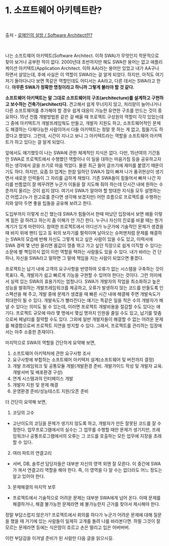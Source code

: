 # 1. 소프트웨어 아키텍트란?

<br/>

출처 - [로메인의 설방 / Software Architect란?](https://romainefabula.tistory.com/45)

<br/>

나는 소프트웨어 아키텍트(Software Architect. 이하 SWA)가 무엇인지 학문적으로 찾아 보거나 공부한 적이 없다.
2000년대 초반까지만 해도 SWA란 용어는 없고 애플리케이션 아키텍트(Application Architect. 이하 AA)라는 용어만 있었고 내가 AA구나 하면서 살았는데, 후에 사실은 이 역할이 SWA라는 걸 알게 되었다.
하지만, 아직도 여기저기 돌아다니다 보면 똑같은 역할인데도 어디서는 AA라고, 다른 데서는 SWA라고 한다.
**아무튼 SWA가 정확한 명칭이라고 하니까 그렇게 불러야 할 것 같다.**

**소프트웨어 아키텍트는 말 그대로 소프트웨어의 구조(architecture)를 설계하고 구현하고 보수하는 건축가(architect)다.**
견고해서 쉽게 무너지지 않고, 처리량이 늘어나거나 다른 소프트웨어를 추가해야 할 경우 쉽게 대응이 가능한 유연한 구조를 만드는 것이 중요하다.
15년 전쯤 개발방법론 같은 걸 배울 때 프로젝트 구성원의 역할이 각각 있었는데 그 중에 아키텍트가 개발프레임웍도 만들고, 개발자 지원도 하고, 소프트웨어적인 문제도 해결하는 다재다능한 사람이어서 다들 아키텍트는 정말 못 하는 게 없고, 힘들기도 하겠다고 했었다.
그런데, 시간이 지나고 보니 그 아키텍트라는 역할을 소프트웨어 아키텍트가 하고 있다는 걸 알게 되었다.

앞에서도 얘기했듯이 나는 SWA에 관한 체계적인 지식은 없다.
다만, 15년여의 기간동안 SWA로 프로젝트에서 수행했던 역할이나 이 일을 대하는 마음가짐 등을 공유하고자 하는 생각에서 글을 쓰기로 마음 먹었다.
물론 최근 들어 글쓰기에 재미를 붙였기 때문이기도 하다.
하지만, 요즘 SI 업계는 한참 일하던 SWA가 많이 빠져 나가 품귀현상이 생기면서 새로운 인력들이 그 자리를 급하게 채웠다.
기존 SWA들이 힘들어서 빠져 나간 자리를 빈틈없이 잘 메꾸려면 누군가 이들을 잘 지도해 줘야 하는데 단시간 내에 원하는 수준까지 올리는 것이 쉽지 않다.
여기서 SWA가 알아야 할 방대한 지식을 모두 설명하는 건 어렵고(누가 원고료를 준다면 생각해 보겠지만) 어떤 흐름으로 프로젝트를 수행하는지와 알아 두면 좋을 팁들을 공유해 보려고 한다.

도입부까지 이렇게 쓰긴 했는데 SWA가 힘들어서 한때 떠났던 입장에서 보면 왜들 이렇게 힘든 걸 하려고 하는지 좀 이해가 안 가긴 한다.
누구나 자신의 진로를 바꿀 때는 뭔가 계기가 있게 마련이다.
참여한 프로젝트에서 어디선가 누군가에 기술적인 문제가 생겼을 때 바지 위에 팬티 입고 등 뒤의 보자기를 펄럭이며 날아오는 슈퍼맨처럼 문제를 해결하는 SWA의 모습에 반해 자신도 그렇게 되고 싶은 사람이 있을 수도 있고, 이력서에 SWA 경력 몇 년만 올리면 몸값이 껑충 뛰고 가고 싶던 직장으로 쉽게 이직할 수 있다는 소문에 별 책임의식 없이 이런 역할을 택하는 사람들도 있을 수 있다.
내가 바라는 건 단 하나, 자신을 SWA라고 말하면 그 말에 책임을 지는 사람이 되었으면 좋겠다.

프로젝트는 납기 내에 고객의 요구사항을 반영하여 오류가 없는 시스템을 구축하는 것이 목표다.
즉, 개발자가 쉽고 빠르게 기능을 구현할 수 있어야 한다는 것이다.
그런 의미에서 실력 있는 SWA의 효용가치는 엄청나다.
SWA가 개발자의 작업을 최소화하고 높은 성능을 발휘하는 개발프레임워크를 제공하고, 오류가 발생하지 않는 코드를 만들도록 인스펙션을 해 주고, 개발 중에 문제가 생겼을 때 빠른 시간 내에 해결해 주면 개발속도가 최대한이 될 수 있다.
개발속도가 빨라진다는 얘기는 똑같은 일을 적은 수의 개발자가 해낼 수 있다는 의미도 될 수 있는데, 이러면 프로젝트 개발비용을 절감할 수도 있다는 얘기다.
프로젝트 규모에 따라 몇 명에서 몇십 명까지 인원을 줄일 수도 있고, 납기를 맞춤으로써 페널티를 절약할 수도 있다.
그외에 일반 개발자들이 해결할 수 없는 어려운 문제를 해결함으로써 프로젝트 지연을 방지할 수 있다.
그래서, 프로젝트를 관리하는 입장에서는 아주 소중한 존재이다.

마지막으로 SWA의 역할을 간단하게 요약해 보면,

1. 소프트웨어 아키텍처에 관한 요구사항 조사
2. 요구사항에 부합하는 소프트웨어 아키텍처 설계(소프트웨어 및 버전까지 결정)
3. 개발 프레임워크 및 공통모듈 개발(개발환경 준비. 개발가이드 작성 및 개발자 교육. 개발서버 및 배포환경 구성)
4. 연계 시스템과의 인터페이스 개발
5. 개발자 지원 및 문제 해결
6. 운영환경 준비/성능테스트 지원/오픈 준비

더 간단히 요약해 보면,

1. 코딩의 고수

- 고난이도의 코딩을 문제가 생기지 않도록 하고, 개발자가 만든 잘못된 코드를 잘 수정한다.
  업무프로그램에서의 실수는 그 업무를 수행할 때만 문제가 생기지만, 프레임워크나 공통프로그램에서의 오류는 그 코드를 호출하는 모든 업무에 지장을 초래할 수 있다.

2. 여러 파트의 연결고리

- 서버, DB, 솔루션 담당자들은 대부분 자신의 영역 외엔 잘 모른다.
  이 중간에 SWA가 껴서 연결고리 역할을 해야 한다.
  즉, 이 영역을 다 알 수는 없더라도 어느 정도는 알고 있어야 한다.

3. 문제해결의 마지막 보루

- 프로젝트에서 기술적으로 어려운 문제는 대부분 SWA에게 넘어 온다.
  이때 문제를 해결하거나, 해결 불가능한 문제라면 왜 불가능한지 근거를 찾아서 제시해야 한다.

정말 부담스럽지 않은가?
프로젝트에서 회의를 하다가 누군가 어려운 문제에 대해 질문을 했을 때 거기에 있는 사람들이 일제히 고개를 돌려 나를 바라본다면.
하필 그것이 잘 모르는 문제라면 등에는 식은땀이 흐르고 손은 떨리고 입은 어버버버.

이런 부담감을 이겨낼 준비가 된 사람만 다음 글을 읽으시길.

<br/>

